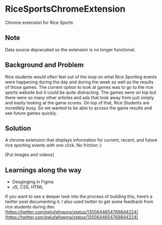 # RiceSportsChromeExtension
Chrome extension for Rice Sports

## Note
Data source deprecated so the extension is no longer functional. 

## Background and Problem
Rice students would often feel out of the loop on what Rice Sporting events were happening during the day and during the week as well as the results of those games. 
The current option to look at games was to go to the rice sports website but it could be quite distracting. The games were on top but there were so many other articles and ads that took away from just simply and easily looking at the game scores. On top of that, Rice Students are incredibly busy. So we wanted to be able to access the game results and see future games quickly. 

## Solution
A chrome extension that displays information for current, recent, and future rice sporting events with one click. No friction :)

[Put Images and videos]

## Learnings along the way
- Desginging in Figma
- JS, CSS, HTML

If you want to see a deeper look into the process of building this, here’s a twitter post documenting it. I also used twitter to get some feedback from rice students during dev. [https://twitter.com/pelufafowora/status/1350644654769844224](https://twitter.com/pelufafowora/status/1350644654769844224)
